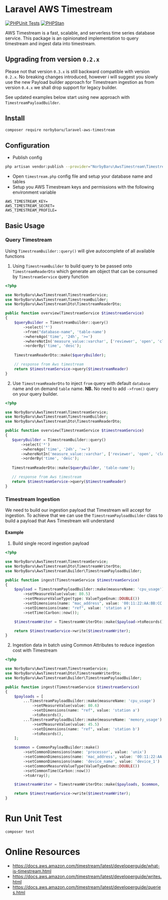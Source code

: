 # Laravel AWS Timestream

[![PHPUnit Tests](https://github.com/norbybaru/laravel-aws-timestream/actions/workflows/run-tests.yml/badge.svg?branch=main)](https://github.com/norbybaru/laravel-aws-timestream/actions/workflows/run-tests.yml)
[![PHPStan](https://github.com/norbybaru/laravel-aws-timestream/actions/workflows/phpstan.yml/badge.svg?branch=main)](https://github.com/norbybaru/laravel-aws-timestream/actions/workflows/phpstan.yml)

AWS Timestream is a fast, scalable, and serverless time series database service.
This package is an opinionated implementation to query timestream and ingest data into timestream.

## Upgrading from version `0.2.x`

Please not that version `0.3.x` is still backward compatible with version `0.2.x`. 
No breaking changes introduced, however i will suggest you slowly use the new Payload builder approach for Timestream ingestion as from version `0.4.x` we shall drop support for legacy builder.

See updated examples below start using new approach with `TimestreamPayloadBuilder`.

## Install
```bash
composer require norbybaru/laravel-aws-timestream
```

## Configuration
- Publish config
```bash
php artisan vendor:publish --provider="NorbyBaru\AwsTimestream\TimestreamServiceProvider" --tag="timestream-config"
```
- Open `timestream.php` config file and setup your database name and tables
- Setup you AWS Timestream keys and permissions with the following environment variable
```
AWS_TIMESTREAM_KEY=
AWS_TIMESTREAM_SECRET=
AWS_TIMESTREAM_PROFILE=
```

## Basic Usage
### Query Timestream
Using `TimestreamBuilder::query()` will give autocomplete of all available functions

1. Using `TimestreamBuilder` to build query to be passed onto `TimestreamReaderDto` which generate am object that can be consumed by `TimestreamService` query function

```php
<?php

use NorbyBaru\AwsTimestream\TimestreamService;
use NorbyBaru\AwsTimestream\TimestreamBuilder;
use NorbyBaru\AwsTimestream\Dto\TimestreamReaderDto;

public function overview(TimestreamService $timestreamService)
{
    $queryBuilder = TimestreamBuilder::query()
        ->select('*')
        ->from("database-name", 'table-name')
        ->whereAgo('time', '24h', '>=')
        ->whereNotIn('measure_value::varchar', ['reviewer', 'open', 'closed'])
        ->orderBy('time', 'desc');
    
    TimestreamReaderDto::make($queryBuilder);

    // response from Aws timestream
    return $timestreamService->query($timestreamReader)
}
```

2. Use `TimestreamReaderDto` to inject `from` query with default `database` name and on demand `table` name. **NB.** No need to add `->from()` query on your query builder.
 ```php
<?php

use NorbyBaru\AwsTimestream\TimestreamService;
use NorbyBaru\AwsTimestream\TimestreamBuilder;
use NorbyBaru\AwsTimestream\Dto\TimestreamReaderDto;

public function overview(TimestreamService $timestreamService)
{
    $queryBuilder = TimestreamBuilder::query()
        ->select('*')
        ->whereAgo('time', '24h', '>=')
        ->whereNotIn('measure_value::varchar', ['reviewer', 'open', 'closed'])
        ->orderBy('time', 'desc');
    
    TimestreamReaderDto::make($queryBuilder, 'table-name');

    // response from Aws timestream
    return $timestreamService->query($timestreamReader)
}
```
### Timestream Ingestion
We need to build our ingestion payload that Timestream will accept for ingestion.
To achieve that we can use the `TimestreamPayloadBuilder` class to build a payload that Aws Timestream will understand

#### Example
1. Build single record ingestion payload
```php
<?php

use NorbyBaru\AwsTimestream\TimestreamService;
use NorbyBaru\AwsTimestream\Dto\TimestreamWriterDto;
use NorbyBaru\AwsTimestream\Builder\TimestreamPayloadBuilder;

public function ingest(TimestreamService $timestreamService)
{
    $payload = TimestreamPayloadBuilder::make(measureName: 'cpu_usage')
        ->setMeasureValue(value: 80.5)
        ->setMeasureValueType(type: ValueTypeEnum::DOUBLE())
        ->setDimensions(name: "mac_address", value: '00:11:22:AA:BB:CC ')
        ->setDimensions(name: "ref", value: 'station a')
        ->setTime(Carbon::now());

    $timestreamWriter = TimestreamWriterDto::make($payload->toRecords())->forTable('table-name');

    return $timestreamService->write($timestreamWriter);
}
```

2. Ingestion data in batch using Common Attributes to reduce ingestion cost with Timestream

```php
<?php

use NorbyBaru\AwsTimestream\TimestreamService;
use NorbyBaru\AwsTimestream\Dto\TimestreamWriterDto;
use NorbyBaru\AwsTimestream\Builder\TimestreamPayloadBuilder;

public function ingest(TimestreamService $timestreamService)
{
    $payloads = [
        ...TimestreamPayloadBuilder::make(measureName: 'cpu_usage')
            ->setMeasureValue(value: 80.6)
            ->setDimensions(name: "ref", value: 'station a')
            ->toRecords(),
        ...TimestreamPayloadBuilder::make(measureName: 'memory_usage')
            ->setMeasureValue(value: 45.5)
            ->setDimensions(name: "ref", value: 'station b')
            ->toRecords(),
    ];

    $common = CommonPayloadBuilder::make()
        ->setCommonDimensions(name: 'processor', value: 'unix')
        ->setCommonDimensions(name: 'mac_address', value: '00:11:22:AA:BB:CC')
        ->setCommonDimensions(name: 'device_name', value: 'device_1')
        ->setCommonMeasureValueType(ValueTypeEnum::DOUBLE())
        ->setCommonTime(Carbon::now())
        ->toArray();

    $timestreamWriter = TimestreamWriterDto::make($payloads, $common, 'table-name');

    return $timestreamService->write($timestreamWriter);
}
```

# Run Unit Test
```bash
composer test
```

# Online Resources
- https://docs.aws.amazon.com/timestream/latest/developerguide/what-is-timestream.html
- https://docs.aws.amazon.com/timestream/latest/developerguide/writes.html
- https://docs.aws.amazon.com/timestream/latest/developerguide/queries.html

